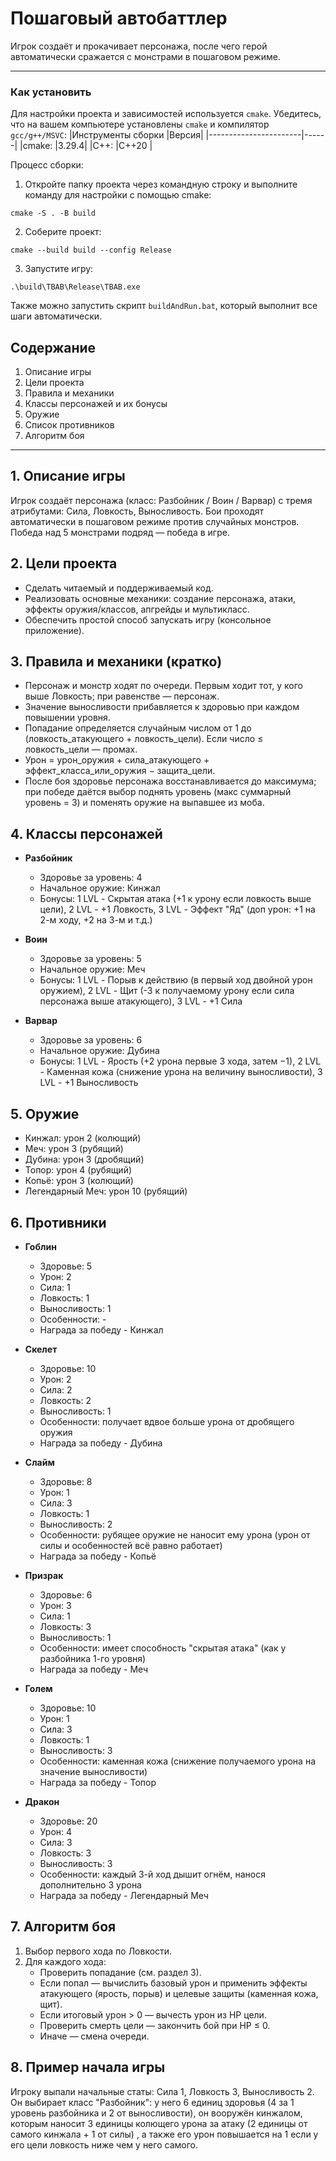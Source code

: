 # Пошаговый автобаттлер

Игрок создаёт и прокачивает персонажа, после чего герой автоматически сражается с монстрами в пошаговом режиме.

---

### Как установить
Для настройки проекта и зависимостей используется ```cmake```.  Убедитесь, что на вашем компьютере установлены ```cmake``` и компилятор ```gcc/g++/MSVC```:
|Инструменты сборки   	|Версия|
|-----------------------|------|
|cmake:       			|3.29.4|
|C++:        			|C++20 |

Процесс сборки:

1. Откройте папку проекта через командную строку и выполните команду для настройки с помощью cmake:
```
cmake -S . -B build
```
2. Соберите проект:
```
cmake --build build --config Release
```
3. Запустите игру:
```
.\build\TBAB\Release\TBAB.exe
```
Также можно запустить скрипт ```buildAndRun.bat```, который выполнит все шаги автоматически.

## Содержание

1. Описание игры
2. Цели проекта
3. Правила и механики
4. Классы персонажей и их бонусы
5. Оружие
6. Список противников
7. Алгоритм боя

---

## 1. Описание игры

Игрок создаёт персонажа (класс: Разбойник / Воин / Варвар) с тремя атрибутами: Сила, Ловкость, Выносливость. Бои проходят автоматически в пошаговом режиме против случайных монстров. Победа над 5 монстрами подряд — победа в игре.

## 2. Цели проекта

- Сделать читаемый и поддерживаемый код.
- Реализовать основные механики: создание персонажа, атаки, эффекты оружия/классов, апгрейды и мультикласс.
- Обеспечить простой способ запускать игру (консольное приложение).

## 3. Правила и механики (кратко)

- Персонаж и монстр ходят по очереди. Первым ходит тот, у кого выше Ловкость; при равенстве — персонаж.
- Значение выносливости прибавляется к здоровью при каждом повышении уровня.
- Попадание определяется случайным числом от 1 до (ловкость_атакующего + ловкость_цели). Если число ≤ ловкость_цели — промах.
- Урон = урон_оружия + сила_атакующего + эффект_класса_или_оружия − защита_цели.
- После боя здоровье персонажа восстанавливается до максимума; при победе даётся выбор поднять уровень (макс суммарный уровень = 3) и поменять оружие на выпавшее из моба.

## 4. Классы персонажей

- **Разбойник**
  - Здоровье за уровень: 4
  - Начальное оружие: Кинжал
  - Бонусы: 
		1 LVL - Скрытая атака (+1 к урону если ловкость выше цели), 
		2 LVL - +1 Ловкость, 
		3 LVL - Эффект "Яд" (доп урон: +1 на 2-м ходу, +2 на 3-м и т.д.)

- **Воин**
  - Здоровье за уровень: 5
  - Начальное оружие: Меч
  - Бонусы:
		1 LVL - Порыв к действию (в первый ход двойной урон оружием),
		2 LVL - Щит (-3 к получаемому урону если сила персонажа выше атакующего),
		3 LVL - +1 Сила

- **Варвар**
  - Здоровье за уровень: 6
  - Начальное оружие: Дубина
  - Бонусы:
		1 LVL - Ярость (+2 урона первые 3 хода, затем −1),
		2 LVL - Каменная кожа (снижение урона на величину выносливости),
		3 LVL - +1 Выносливость

## 5. Оружие

- Кинжал: урон 2 (колющий)
- Меч: урон 3 (рубящий)
- Дубина: урон 3 (дробящий)
- Топор: урон 4 (рубящий)
- Копьё: урон 3 (колющий)
- Легендарный Меч: урон 10 (рубящий)

## 6. Противники

- **Гоблин**
   - Здоровье: 5
   - Урон: 2
   - Сила: 1
   - Ловкость: 1
   - Выносливость: 1
   - Особенности: -
   - Награда за победу - Кинжал

- **Скелет**
   - Здоровье: 10
   - Урон: 2
   - Сила: 2
   - Ловкость: 2
   - Выносливость: 1
   - Особенности: получает вдвое больше урона от дробящего оружия
   - Награда за победу - Дубина

- **Слайм**
   - Здоровье: 8
   - Урон: 1
   - Сила: 3
   - Ловкость: 1
   - Выносливость: 2
   - Особенности: рубящее оружие не наносит ему урона (урон от силы и особенностей всё равно работает)
   - Награда за победу - Копьё

- **Призрак**
   - Здоровье: 6
   - Урон: 3
   - Сила: 1
   - Ловкость: 3
   - Выносливость: 1
   - Особенности: имеет способность "скрытая атака" (как у разбойника 1-го уровня)
   - Награда за победу - Меч

- **Голем**
   - Здоровье: 10
   - Урон: 1
   - Сила: 3
   - Ловкость: 1
   - Выносливость: 3
   - Особенности: каменная кожа (снижение получаемого урона на значение выносливости)
   - Награда за победу - Топор

- **Дракон**
   - Здоровье: 20
   - Урон: 4
   - Сила: 3
   - Ловкость: 3
   - Выносливость: 3
   - Особенности: каждый 3-й ход дышит огнём, нанося дополнительно 3 урона
   - Награда за победу - Легендарный Меч

## 7. Алгоритм боя

1. Выбор первого хода по Ловкости.
2. Для каждого хода:
   - Проверить попадание (см. раздел 3).
   - Если попал — вычислить базовый урон и применить эффекты атакующего (ярость, порыв) и целевые защиты (каменная кожа, щит).
   - Если итоговый урон > 0 — вычесть урон из HP цели.
   - Проверить смерть цели — закончить бой при HP ≤ 0.
   - Иначе — смена очереди.
   
## 8. Пример начала игры
Игроку выпали начальные статы: Сила 1, Ловкость 3, Выносливость 2. Он выбирает класс "Разбойник": у 
него 6 единиц здоровья (4 за 1 уровень разбойника и 2 от выносливости), он вооружён кинжалом, которым 
наносит 3 единицы колющего урона за атаку (2 единицы от самого кинжала + 1 от силы) , а также его урон 
повышается на 1 если у его цели ловкость ниже чем у него самого. 